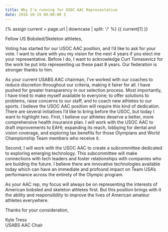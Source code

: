 ```yaml
---
title: Why I'm running for USOC AAC Representative
date: 2016-10-19 00:00:00 Z
---
```


{% assign current = page.url | downcase | split: '/' %}
{{ current[1] }}

Fellow US Bobsled/Skeleton athletes,

Voting has started for our USOC AAC position, and I’d like to ask for your vote. I want to share with you my vision for the next 4 years if you elect me your representative. Before I do, I want to acknowledge Curt Tomasevicz for the work he put into representing us these past 8 years. Our federation is stronger thanks to him.

As your current USABS AAC chairman, I’ve worked with our coaches to reduce discretion throughout our criteria, making it fairer for all. I have pushed for greater transparency in our selection process. Most importantly, I have tried to make myself available to everyone; to offer solutions to problems, raise concerns to our staff, and to coach new athletes to our sports. I believe the USOC AAC position will require this kind of dedication.
There are several initiatives I’d like to bring before the USOC, but today I want to highlight two. First, I believe our athletes deserve a better, more comprehensive health insurance plan. I will work with the USOC AAC to draft improvements to EAHI; expanding its reach, lobbying for dental and vision coverage, and exploring tax benefits for those Olympians and World Championship Team members who receive it.

Second, I will work with the USOC AAC to create a subcommittee dedicated to exploring emerging technology. This subcommittee will make connections with tech leaders and foster relationships with companies who are building the future. I believe there are innovative technologies available today which can have an immediate and profound impact on Team USA’s performance across the entirety of the Olympic program.

As your AAC rep, my focus will always be on representing the interests of American bobsled and skeleton athletes first. But this position brings with it the ability and responsibility to improve the lives of American amateur athletes everywhere.

Thanks for your consideration,

Kyle Tress <br/>
USABS AAC Chair
